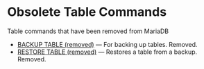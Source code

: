# Obsolete Table Commands

Table commands that have been removed from MariaDB

- [BACKUP TABLE (removed)](/sql-statements-structure/sql-statements/table-statements/obsolete-table-commands/backup-table-removed/) — For backing up tables. Removed.
- [RESTORE TABLE (removed)](/sql-statements-structure/sql-statements/table-statements/obsolete-table-commands/restore-table-removed/) — Restores a table from a backup. Removed.